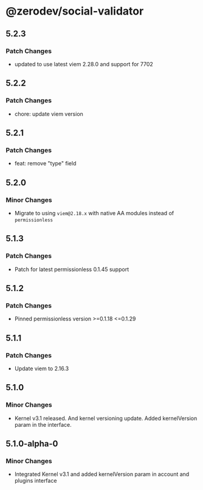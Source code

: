 # @zerodev/social-validator

## 5.2.3

### Patch Changes

- updated to use latest viem 2.28.0 and support for 7702

## 5.2.2

### Patch Changes

- chore: update viem version

## 5.2.1

### Patch Changes

- feat: remove "type" field

## 5.2.0

### Minor Changes

- Migrate to using `viem@2.18.x` with native AA modules instead of `permissionless`

## 5.1.3

### Patch Changes

- Patch for latest permissionless 0.1.45 support

## 5.1.2

### Patch Changes

- Pinned permissionless version >=0.1.18 <=0.1.29

## 5.1.1

### Patch Changes

- Update viem to 2.16.3

## 5.1.0

### Minor Changes

- Kernel v3.1 released. And kernel versioning update. Added kernelVersion param in the interface.

## 5.1.0-alpha-0

### Minor Changes

- Integrated Kernel v3.1 and added kernelVersion param in account and plugins interface
